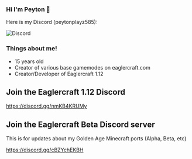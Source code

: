 ### Hi I'm Peyton 👋

Here is my Discord (peytonplayz585):

![Discord](https://discord-readme-badge.vercel.app/api?id=852205147458109492)

### Things about me!
- 15 years old
- Creator of various base gamemodes on eaglercraft.com
- Creator/Developer of Eaglercraft 1.12

## Join the Eaglercraft 1.12 Discord
https://discord.gg/nmKB4KRUMy

## Join the Eaglercraft Beta Discord server 
This is for updates about my Golden Age Minecraft ports (Alpha, Beta, etc)

https://discord.gg/cBZYchEKBH
